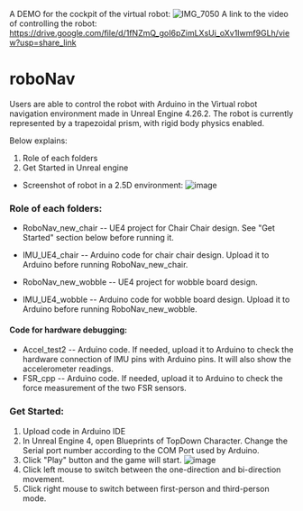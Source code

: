 A DEMO for the cockpit of the virtual robot:
![IMG_7050](https://user-images.githubusercontent.com/60235671/226649807-a5863d6a-033d-4e11-8e3f-b8737a61b178.jpg)
A link to the video of controlling the robot:
https://drive.google.com/file/d/1fNZmQ_goI6pZimLXsUi_oXv1Iwmf9GLh/view?usp=share_link

# roboNav
Users are able to control the robot with Arduino in the Virtual robot navigation environment made in Unreal Engine 4.26.2. The robot is currently represented by a trapezoidal prism, with rigid body physics enabled.

Below explains:
1. Role of each folders
2. Get Started in Unreal engine

 - Screenshot of robot in a 2.5D environment:
![image](https://user-images.githubusercontent.com/60235671/126192124-3532222e-b3f1-4ab8-9f20-414f865b5bee.png)

### Role of each folders:

- RoboNav_new_chair -- UE4 project for Chair Chair design. See "Get Started" section below before running it.
- IMU_UE4_chair -- Arduino code for chair chair design. Upload it to Arduino before running RoboNav_new_chair.

- RoboNav_new_wobble -- UE4 project for wobble board design.
- IMU_UE4_wobble -- Arduino code for wobble board design. Upload it to Arduino before running RoboNav_new_wobble.
#### Code for hardware debugging:
- Accel_test2 -- Arduino code. If needed, upload it to Arduino to check the hardware connection of IMU pins with Arduino pins. It will also show the accelerometer readings.
- FSR_cpp -- Arduino code. If needed, upload it to Arduino to check the force measurement of the two FSR sensors.

### Get Started:
1. Upload code in Arduino IDE
2. In Unreal Engine 4, open Blueprints of TopDown Character. Change the Serial port number according to the COM Port used by Arduino. 
3. Click "Play" button and the game will start.
![image](https://user-images.githubusercontent.com/60235671/126820836-14178afe-d43d-42d3-b585-23919c359452.png)
4. Click left mouse to switch between the one-direction and bi-direction movement.
5. Click right mouse to switch between first-person and third-person mode.
